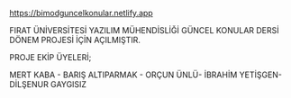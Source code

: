 https://bimodguncelkonular.netlify.app

FIRAT ÜNİVERSİTESİ YAZILIM MÜHENDİSLİĞİ GÜNCEL KONULAR DERSİ DÖNEM PROJESİ İÇİN AÇILMIŞTIR.

PROJE EKİP ÜYELERİ;

MERT KABA - 
BARIŞ ALTIPARMAK -
ORÇUN ÜNLÜ-
İBRAHİM YETİŞGEN-
DİLŞENUR GAYGISIZ
